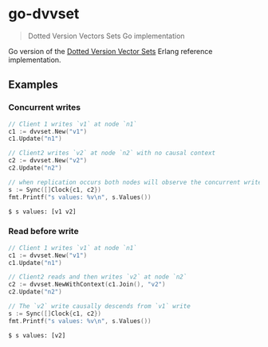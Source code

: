 # go-dvvset

> Dotted Version Vectors Sets Go implementation

Go version of the [Dotted Version Vector Sets](https://github.com/ricardobcl/Dotted-Version-Vectors) Erlang reference implementation.

## Examples

### Concurrent writes

```Go
// Client 1 writes `v1` at node `n1`
c1 := dvvset.New("v1")
c1.Update("n1")

// Client2 writes `v2` at node `n2` with no causal context
c2 := dvvset.New("v2")
c2.Update("n2")

// when replication occurs both nodes will observe the concurrent write
s := Sync([]Clock{c1, c2})
fmt.Printf("s values: %v\n", s.Values())
```
```Shell
$ s values: [v1 v2]
```

### Read before write

```Go
// Client 1 writes `v1` at node `n1`
c1 := dvvset.New("v1")
c1.Update("n1")

// Client2 reads and then writes `v2` at node `n2`
c2 := dvvset.NewWithContext(c1.Join(), "v2")
c2.Update("n2")

// The `v2` write causally descends from `v1` write
s := Sync([]Clock{c1, c2})
fmt.Printf("s values: %v\n", s.Values())
```
```Shell
$ s values: [v2]
```

